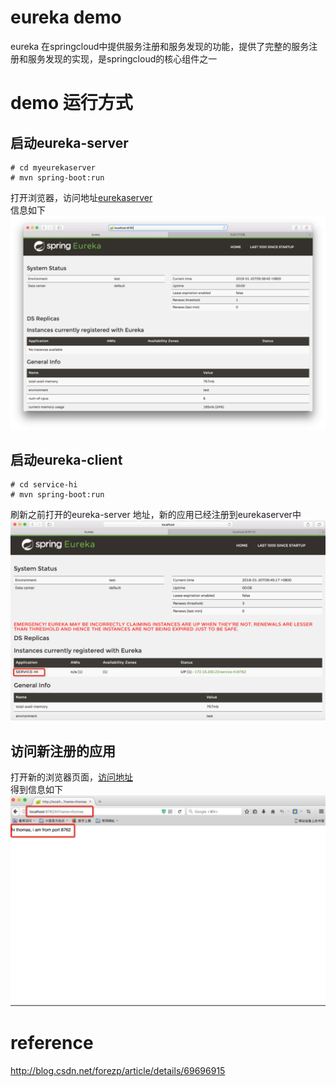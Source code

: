 # eureka demo
eureka 在springcloud中提供服务注册和服务发现的功能，提供了完整的服务注册和服务发现的实现，是springcloud的核心组件之一

# demo 运行方式

## 启动eureka-server
```
# cd myeurekaserver
# mvn spring-boot:run  
```
打开浏览器，访问地址[eurekaserver](http://localhost:8071)  
信息如下  
![](./images/eureka-server.jpeg)

## 启动eureka-client
```
# cd service-hi 
# mvn spring-boot:run 
```

刷新之前打开的eureka-server 地址，新的应用已经注册到eurekaserver中 ![eureka-server1](./images/eureka-client1.jpeg)  


## 访问新注册的应用
打开新的浏览器页面，[访问地址](http://localhost:8762/hi?name=thomas)  
得到信息如下
![eureka-client2](./images/eureka-client2.jpeg)

# reference
http://blog.csdn.net/forezp/article/details/69696915
